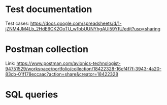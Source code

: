 # Test documentation
Test cases: https://docs.google.com/spreadsheets/d/1-jZNM4JM4Lb_2HdE6CK2OoTU_w1bbUUNYhgAUl59YfU/edit?usp=sharing
# Postman collection
Link: https://www.postman.com/avionics-technologist-94751529/workspace/portfolio/collection/18422328-16cf4f7f-3943-4a20-83cb-01f178eccaac?action=share&creator=18422328
# SQL queries
